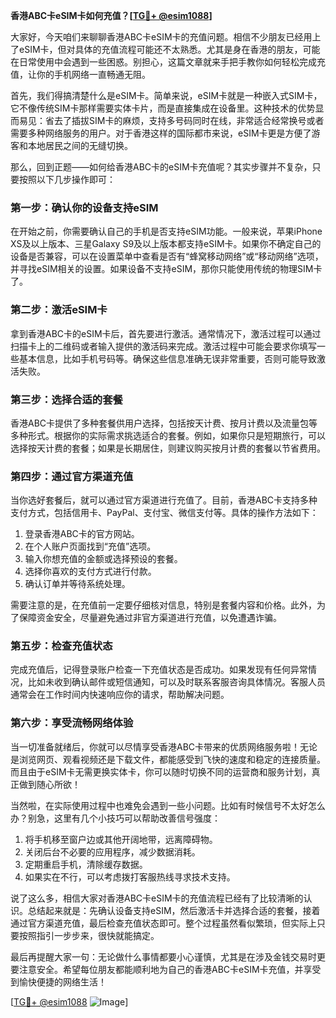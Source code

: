 **香港ABC卡eSIM卡如何充值？[[TG💪+ @esim1088](https://t.me/s/esim1088)]**

大家好，今天咱们来聊聊香港ABC卡eSIM卡的充值问题。相信不少朋友已经用上了eSIM卡，但对具体的充值流程可能还不太熟悉。尤其是身在香港的朋友，可能在日常使用中会遇到一些困惑。别担心，这篇文章就来手把手教你如何轻松完成充值，让你的手机网络一直畅通无阻。

首先，我们得搞清楚什么是eSIM卡。简单来说，eSIM卡就是一种嵌入式SIM卡，它不像传统SIM卡那样需要实体卡片，而是直接集成在设备里。这种技术的优势显而易见：省去了插拔SIM卡的麻烦，支持多号码同时在线，非常适合经常换号或者需要多种网络服务的用户。对于香港这样的国际都市来说，eSIM卡更是方便了游客和本地居民之间的无缝切换。

那么，回到正题——如何给香港ABC卡的eSIM卡充值呢？其实步骤并不复杂，只要按照以下几步操作即可：

### **第一步：确认你的设备支持eSIM**
在开始之前，你需要确认自己的手机是否支持eSIM功能。一般来说，苹果iPhone XS及以上版本、三星Galaxy S9及以上版本都支持eSIM卡。如果你不确定自己的设备是否兼容，可以在设置菜单中查看是否有“蜂窝移动网络”或“移动网络”选项，并寻找eSIM相关的设置。如果设备不支持eSIM，那你只能使用传统的物理SIM卡了。

### **第二步：激活eSIM卡**
拿到香港ABC卡的eSIM卡后，首先要进行激活。通常情况下，激活过程可以通过扫描卡上的二维码或者输入提供的激活码来完成。激活过程中可能会要求你填写一些基本信息，比如手机号码等。确保这些信息准确无误非常重要，否则可能导致激活失败。

### **第三步：选择合适的套餐**
香港ABC卡提供了多种套餐供用户选择，包括按天计费、按月计费以及流量包等多种形式。根据你的实际需求挑选适合的套餐。例如，如果你只是短期旅行，可以选择按天计费的套餐；如果是长期居住，则建议购买按月计费的套餐以节省费用。

### **第四步：通过官方渠道充值**
当你选好套餐后，就可以通过官方渠道进行充值了。目前，香港ABC卡支持多种支付方式，包括信用卡、PayPal、支付宝、微信支付等。具体的操作方法如下：
1. 登录香港ABC卡的官方网站。
2. 在个人账户页面找到“充值”选项。
3. 输入你想充值的金额或选择预设的套餐。
4. 选择你喜欢的支付方式进行付款。
5. 确认订单并等待系统处理。

需要注意的是，在充值前一定要仔细核对信息，特别是套餐内容和价格。此外，为了保障资金安全，尽量避免通过非官方渠道进行充值，以免遭遇诈骗。

### **第五步：检查充值状态**
完成充值后，记得登录账户检查一下充值状态是否成功。如果发现有任何异常情况，比如未收到确认邮件或短信通知，可以及时联系客服咨询具体情况。客服人员通常会在工作时间内快速响应你的请求，帮助解决问题。

### **第六步：享受流畅网络体验**
当一切准备就绪后，你就可以尽情享受香港ABC卡带来的优质网络服务啦！无论是浏览网页、观看视频还是下载文件，都能感受到飞快的速度和稳定的连接质量。而且由于eSIM卡无需更换实体卡，你可以随时切换不同的运营商和服务计划，真正做到随心所欲！

当然啦，在实际使用过程中也难免会遇到一些小问题。比如有时候信号不太好怎么办？别急，这里有几个小技巧可以帮助改善信号强度：
1. 将手机移至窗户边或其他开阔地带，远离障碍物。
2. 关闭后台不必要的应用程序，减少数据消耗。
3. 定期重启手机，清除缓存数据。
4. 如果实在不行，可以考虑拨打客服热线寻求技术支持。

说了这么多，相信大家对香港ABC卡eSIM卡的充值流程已经有了比较清晰的认识。总结起来就是：先确认设备支持eSIM，然后激活卡并选择合适的套餐，接着通过官方渠道充值，最后检查充值状态即可。整个过程虽然看似繁琐，但实际上只要按照指引一步步来，很快就能搞定。

最后再提醒大家一句：无论做什么事情都要小心谨慎，尤其是在涉及金钱交易时更要注意安全。希望每位朋友都能顺利地为自己的香港ABC卡eSIM卡充值，并享受到愉快便捷的网络生活！

[[TG💪+ @esim1088](https://t.me/s/esim1088) ![Image](https://i.postimg.cc/4NQfJmqS/Snipaste-2025-05-13-00-14-12.png)]
